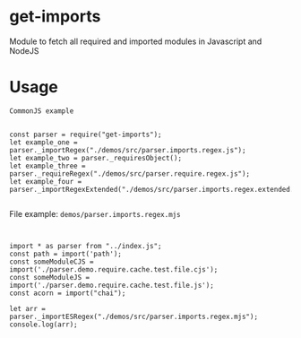 # get-imports
Module to fetch all required and imported modules in Javascript and NodeJS


# Usage

`CommonJS example`

```

const parser = require("get-imports");
let example_one = parser._importRegex("./demos/src/parser.imports.regex.js");
let example_two = parser._requiresObject();
let example_three = parser._requireRegex("./demos/src/parser.require.regex.js");
let example_four = parser._importRegexExtended("./demos/src/parser.imports.regex.extended.js");


```



File example: `demos/parser.imports.regex.mjs`

```


import * as parser from "../index.js";
const path = import('path');
const someModuleCJS = import('./parser.demo.require.cache.test.file.cjs');
const someModuleJS = import('./parser.demo.require.cache.test.file.js');
const acorn = import("chai");

let arr = parser._importESRegex("./demos/src/parser.imports.regex.mjs");
console.log(arr);


```